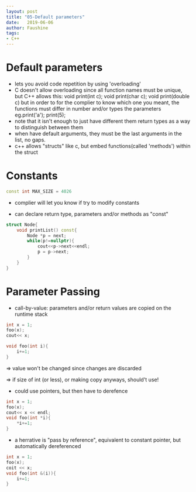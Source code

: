```yaml
---
layout: post
title: "05-Default parameters"
date:   2019-06-06
author: Faushine
tags: 
- C++
---
```

# Default parameters

- lets you avoid code repetition by using 'overloading'
- C doesn't allow overloading since all function names must be unique, but C++ allows this: void print(int c); void print(char c); void print(double c)
but in order to for the complier to know which one you meant, the functions must differ in number and/or types the parameters eg.print('a'); print(5);
- note that it isn't enough to just have different them return types as a way to distinguish between them
- when have default arguments, they must be the last arguments in the list, no gaps.
- c++ allows "structs" like c, but embed functions(called 'methods') within the struct

# Constants

```c++
const int MAX_SIZE = 4026
```

- complier will let you know if try to modify constants

- can declare return type, parameters and/or methods as "const"

```c++
struct Node{
    void printList() const{
        Node *p = next;
        while(p!=nullptr){
            cout<<p->next<<endl;
            p = p->next;
        }
    }
}
```

# Parameter Passing

- call-by-value: parameters and/or return values are copied on the runtime stack

```c++
int x = 1;
foo(x);
cout<< x;

void foo(int i){
    i+=1;
}
```

=> value won't be changed since changes are discarded

=> if size of int (or less), or making copy anyways, should't use!

- could use pointers, but then have to derefence

```c++
int x = 1;
foo(x);
cout<< x << endl;
void foo(int *i){
    *i+=1;
}
```

- a herrative is "pass by reference", equivalent to constant pointer, but automatically dereferenced
  
```c++
int x = 1;
foo(x);
coit << x;
void foo(int &(i)){
    i+=1;
}
